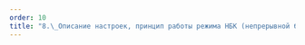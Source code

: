 ```yaml
---
order: 10
title: "8.\_Описание настроек, принцип работы режима НБК (непрерывной бражной колонны)"
---
```




